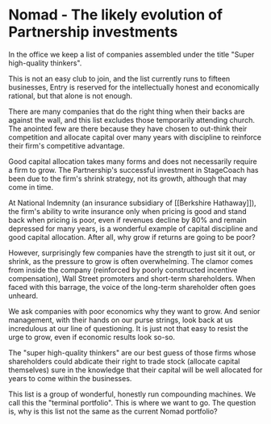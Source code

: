 # Nomad - The likely evolution of Partnership investments

In the office we keep a list of companies assembled under the title "Super high-quality thinkers".

This is not an easy club to join, and the list currently runs to fifteen businesses, Entry is reserved for the intellectually honest and economically rational, but that alone is not enough.

There are many companies that do the right thing when their backs are against the wall, and this list excludes those temporarily attending church. The anointed few are there because they have chosen to out-think their competition and allocate capital over many years with discipline to reinforce their firm's competitive advantage.

Good capital allocation takes many forms and does not necessarily require a firm to grow. The Partnership's successful investment in StageCoach has been due to the firm's shrink strategy, not its growth, although that may come in time. 

At National Indemnity (an insurance subsidiary of [[Berkshire Hathaway]]), the firm's ability to write insurance only when pricing is good and stand back when pricing is poor, even if revenues decline by 80% and remain depressed for many years, is a wonderful example of capital discipline and good capital allocation. After all, why grow if returns are going to be poor?

However, surprisingly few companies have the strength to just sit it out, or shrink, as the pressure to grow is often overwhelming. The clamor comes from inside the company (reinforced by poorly constructed incentive compensation), Wall Street promoters and short-term shareholders.  When faced with this barrage, the voice of the long-term shareholder often goes unheard. 

We ask companies with poor economics why they want to grow. And senior management, with their hands on our purse strings, look back at us incredulous at our line of questioning. It is just not that easy to resist the urge to grow, even if economic results look so-so.

The "super high-quality thinkers" are our best guess of those firms whose shareholders could abdicate their right to trade stock (allocate capital themselves)  sure in the knowledge that their capital will be well allocated for years to come within the businesses. 

This list is a group of wonderful, honestly run compounding machines. We call this the "terminal portfolio". This is where we want to go. The question is, why is this list not the same as the current Nomad portfolio?